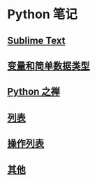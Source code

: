 # Python 笔记

## [Sublime Text](./sublime-text/README.md)

## [变量和简单数据类型](./2/README.md)

## [Python 之禅](./2/this.md)

## [列表](./3/README.md)

## [操作列表](./4/README.md)

## [其他](./other/README.md)

